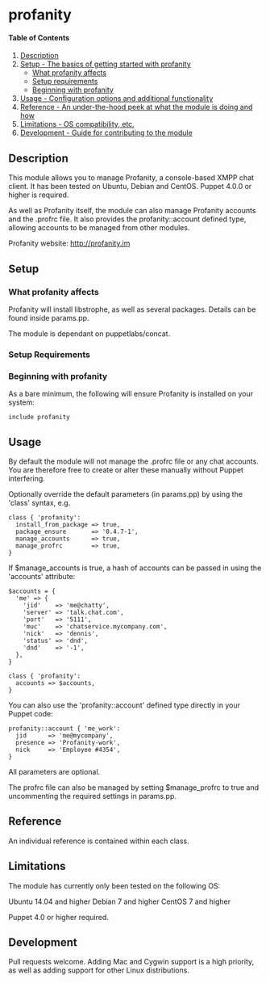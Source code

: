 # profanity

#### Table of Contents

1. [Description](#description)
1. [Setup - The basics of getting started with profanity](#setup)
    * [What profanity affects](#what-profanity-affects)
    * [Setup requirements](#setup-requirements)
    * [Beginning with profanity](#beginning-with-profanity)
1. [Usage - Configuration options and additional functionality](#usage)
1. [Reference - An under-the-hood peek at what the module is doing and how](#reference)
1. [Limitations - OS compatibility, etc.](#limitations)
1. [Development - Guide for contributing to the module](#development)

## Description

This module allows you to manage Profanity, a console-based XMPP chat client. It has been tested on Ubuntu, Debian and CentOS. Puppet 4.0.0 or higher is required.

As well as Profanity itself, the module can also manage Profanity accounts and the .profrc file. It also provides the profanity::account defined type, allowing accounts to be managed from other modules.

Profanity website: http://profanity.im

## Setup

### What profanity affects

Profanity will install libstrophe, as well as several packages. Details can be found inside params.pp.

The module is dependant on puppetlabs/concat.

### Setup Requirements

### Beginning with profanity

As a bare minimum, the following will ensure Profanity is installed on your system:

```
include profanity
```

## Usage

By default the module will not manage the .profrc file or any chat accounts. You are therefore free to create or alter these manually without Puppet interfering.

Optionally override the default parameters (in params.pp) by using the 'class' syntax, e.g.

```
class { 'profanity':
  install_from_package => true,
  package_ensure       => '0.4.7-1',
  manage_accounts      => true,
  manage_profrc        => true,
}
```

If $manage_accounts is true, a hash of accounts can be passed in using the 'accounts' attribute:

```
$accounts = {
  'me' => {
    'jid'    => 'me@chatty',
    'server' => 'talk.chat.com',
    'port'   => '5111',
    'muc'    => 'chatservice.mycompany.com',
    'nick'   => 'dennis',
    'status' => 'dnd',
    'dnd'    => '-1',
  },
}

class { 'profanity':
  accounts => $accounts,
}
```

You can also use the 'profanity::account' defined type directly in your Puppet code:

```
profanity::account { 'me_work':
  jid      => 'me@mycompany',
  presence => 'Profanity-work',
  nick     => 'Employee #4354',
}
```
All parameters are optional.

The profrc file can also be managed by setting $manage_profrc to true and uncommenting the required settings in params.pp.

## Reference

An individual reference is contained within each class.

## Limitations

The module has currently only been tested on the following OS:

Ubuntu 14.04 and higher
Debian 7 and higher
CentOS 7 and higher

Puppet 4.0 or higher required.

## Development

Pull requests welcome. Adding Mac and Cygwin support is a high priority, as well as adding support for other Linux distributions.

